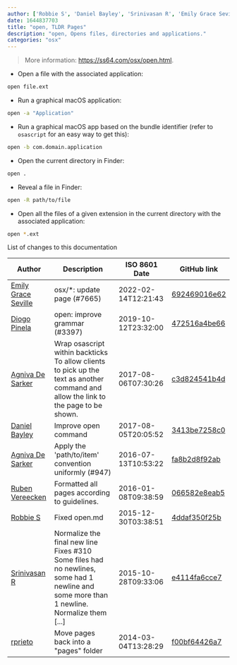 ```yaml
---
author: ['Robbie S', 'Daniel Bayley', 'Srinivasan R', 'Emily Grace Seville', 'Ruben Vereecken', 'Diogo Pinela', 'Agniva De Sarker', 'rprieto']
date: 1644837703
title: "open, TLDR Pages"
description: "open, Opens files, directories and applications."
categories: "osx"
---
```

> More information: <https://ss64.com/osx/open.html>.

- Open a file with the associated application:

```bash
open file.ext
```

- Run a graphical macOS application:

```bash
open -a "Application"
```

- Run a graphical macOS app based on the bundle identifier (refer to `osascript` for an easy way to get this):

```bash
open -b com.domain.application
```

- Open the current directory in Finder:

```bash
open .
```

- Reveal a file in Finder:

```bash
open -R path/to/file
```

- Open all the files of a given extension in the current directory with the associated application:

```bash
open *.ext
```
List of changes to this documentation


Author | Description | ISO 8601 Date | GitHub link
------|-----|-----|-----
[Emily Grace Seville](mailto:emilyseville7cf@gmail.com) | osx/*: update page (#7665) | 2022-02-14T12:21:43 | [692469016e62](https://github.com/tldr-pages/tldr/commit/692469016e62d4410ec92a8f29272e447046a0d2)
[Diogo Pinela](mailto:diogoid7400@gmail.com) | open: improve grammar (#3397) | 2019-10-12T23:32:00 | [472516a4be66](https://github.com/tldr-pages/tldr/commit/472516a4be66623244112964f67bba8f0c382f45)
[Agniva De Sarker](mailto:agnivade@yahoo.co.in) | Wrap osascript within backticks To allow clients to pick up the text as another command and allow the link to the page to be shown. | 2017-08-06T07:30:26 | [c3d824541b4d](https://github.com/tldr-pages/tldr/commit/c3d824541b4d1cf8b8cd4c272576c54156daacf9)
[Daniel Bayley](mailto:daniel.bayley@me.com) | Improve open command | 2017-08-05T20:05:52 | [3413be7258c0](https://github.com/tldr-pages/tldr/commit/3413be7258c098dd439653c014d3a048f847474a)
[Agniva De Sarker](mailto:agnivade@yahoo.co.in) | Apply the 'path/to/item' convention uniformly (#947) | 2016-07-13T10:53:22 | [fa8b2d8f92ab](https://github.com/tldr-pages/tldr/commit/fa8b2d8f92abfcbea46036b8a30c129ac53abdcb)
[Ruben Vereecken](mailto:rubenvereecken@gmail.com) | Formatted all pages according to guidelines. | 2016-01-08T09:38:59 | [066582e8eab5](https://github.com/tldr-pages/tldr/commit/066582e8eab57bce9861cc8d379e158d61f1cc95)
[Robbie S](mailto:robbie@selwynsoftware.com) | Fixed open.md | 2015-12-30T03:38:51 | [4ddaf350f25b](https://github.com/tldr-pages/tldr/commit/4ddaf350f25be1fc2be72e4281b9ffc262b1a666)
[Srinivasan R](mailto:srinivasanr@gmail.com) | Normalize the final new line Fixes #310 Some files had no newlines, some had 1 newline and some more than 1 newline. Normalize them [...] | 2015-10-28T09:33:06 | [e4114fa6cce7](https://github.com/tldr-pages/tldr/commit/e4114fa6cce7339425809afef817b06e872d7ca7)
[rprieto](mailto:choicesmade@gmail.com) | Move pages back into a "pages" folder | 2014-03-04T13:28:29 | [f00bf64426a7](https://github.com/tldr-pages/tldr/commit/f00bf64426a792ee3aac792f9c0aec3f8b1eaa7d)

